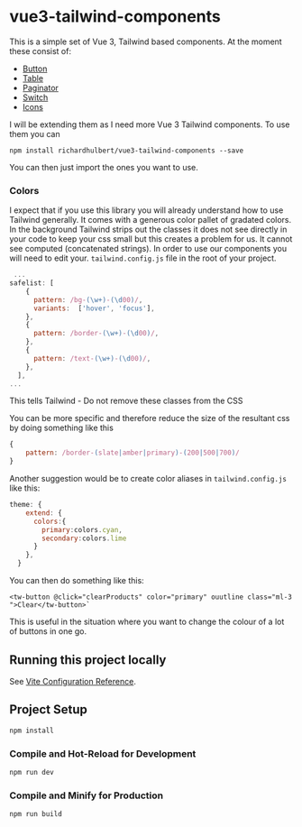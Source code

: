 # vue3-tailwind-components
This is a simple set of Vue 3, Tailwind based components. At the moment these consist of:
* [Button](./src/components/button/README.md)
* [Table](./src/components/table/README.md)
* [Paginator](./src/components/paginator/README.md)
* [Switch](./src/components/switch/README.md)
* [Icons](./src/components/icons/README.md)



I will be extending them as I need more Vue 3 Tailwind components. To use them you can 

```shell
npm install richardhulbert/vue3-tailwind-components --save
```
You can then just import the ones you want to use.

### Colors
I expect that if you use this library you will already understand how to use Tailwind generally. It comes with a generous 
color pallet of gradated colors. In the background Tailwind strips out the classes it does not see directly in your code to keep your css small
but this creates a problem for us. It cannot see computed (concatenated strings). In order to use our components you will need to edit your.
`tailwind.config.js` file in the root of your project.

```javascript
 ...
safelist: [
    {
      pattern: /bg-(\w+)-(\d00)/,
      variants:  ['hover', 'focus'],
    },
    {
      pattern: /border-(\w+)-(\d00)/,
    },
    {
      pattern: /text-(\w+)-(\d00)/,
    },
  ],
...
```
This tells Tailwind - Do not remove these classes from the CSS

You can be more specific and therefore reduce the size of the resultant css by doing something like this

```javascript
{
    pattern: /border-(slate|amber|primary)-(200|500|700)/
}
```
Another suggestion would be to create color aliases in `tailwind.config.js` like this:

```javascript
theme: {
    extend: {
      colors:{
        primary:colors.cyan,
        secondary:colors.lime
      }
    },
  }

```

You can then do something like this: 
```vue
<tw-button @click="clearProducts" color="primary" ouutline class="ml-3 ">Clear</tw-button>`
```
This is useful in the situation where you want to change the colour of a lot of buttons in one go.


## Running this project locally

See [Vite Configuration Reference](https://vitejs.dev/config/).

## Project Setup

```sh
npm install
```

### Compile and Hot-Reload for Development

```sh
npm run dev
```

### Compile and Minify for Production

```sh
npm run build
```
